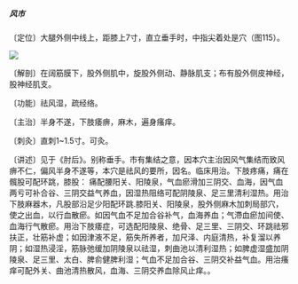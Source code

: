 ##### 风市

〔定位〕大腿外侧中线上，距膝上7寸，直立垂手时，中指尖着处是穴（图115）。

![](img/图115.jpg)

〔解剖〕在阔筋膜下，股外侧肌中，旋股外侧动、静脉肌支；布有股外侧皮神经，股神经肌支。

〔功能〕祛风湿，疏经络。

〔主治〕半身不遂，下肢痿痹，麻木，遍身瘙痒。

〔刺灸〕直刺1~1.5寸。可灸。

〔讲述〕见于《肘后》。别称垂手。市有集结之意，因本穴主治因风气集结而致风痹不仁，偏风半身不遂等，本穴是祛风的要所，因名。临床用治。下肢疼痛，痛在髖股可配环跳，膝股： 痛配腰阳关、阳陵泉，气血瘀滑加三阴交、血海，因气血两亏可补合谷、三阴交益气养血，因湿热阻络可配阴陵泉、足三里清利湿热。用治下肢麻器木，凡股部沿足少阳配环跳.膝阳关、阳陵泉，股外侧麻木加刺局部穴，使之出血，以行血散瘀。如因气血不足加合谷补气，血海养血；气滯血瘀加间使、血海行气散瘀。用治下肢痿症，可选配阳陵泉、绝骨、足三里、三阴交、环跳祛邪扶正，壮筋补虚；如因津液不足，筋失所养者，加尺泽、内庭清热，补复溜以养阴；如湿热浸淫，筋脉弛缓加阴陵泉以祛湿，刺曲池以清利湿热；如脾虚湿盛加阴陵泉、足三里、太白、脾俞健脾利湿；气血不足加合谷、三阴交补益气血。用治瘙痒可配外关、曲池清热散风，血海、三阴交养血除风止痒。。
